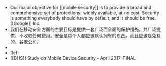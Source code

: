 - Our major objective for [[mobile security]] is to provide a broad and comprehensive set of protections, widely available, at no cost. Security is something everybody should have by default, and it should be free. [[Google]] Inc.
- 我们在移动安全方面的主要目标是提供一套广泛而全面的保护措施，并广泛提供，不收取任何费用。安全是每个人都应该默认拥有的东西，而且应该是免费的。谷歌公司。
-
- Ref:
- [[DHS]] Study on Mobile Device Security - April 2017-FINAL
